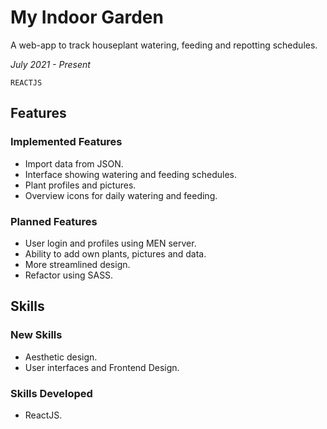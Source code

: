 # **My Indoor Garden**

A web-app to track houseplant watering, feeding and repotting schedules.

_July 2021 - Present_

```REACTJS```

## **Features** 

### **Implemented Features**

* Import data from JSON.
* Interface showing watering and feeding schedules.
* Plant profiles and pictures.
* Overview icons for daily watering and feeding.

### **Planned Features**

* User login and profiles using MEN server.
* Ability to add own plants, pictures and data.
* More streamlined design.
* Refactor using SASS.

## **Skills**

### **New Skills**

* Aesthetic design.
* User interfaces and Frontend Design.

### **Skills Developed**

* ReactJS.